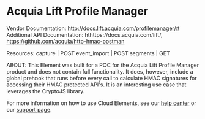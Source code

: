 # Acquia Lift Profile Manager

Vendor Documentation: http://docs.lift.acquia.com/profilemanager/#
Additional API Documentation: hthttps://docs.acquia.com/lift/, https://github.com/acquia/http-hmac-postman

Resources: 
capture | POST
event_import | POST
segments | GET

ABOUT: This Element was built for a POC for the Acquia Lift Profile Manager product and does not contain full functionality. It does, however, include a global prehook that runs before every call to calculate HMAC signatures for accessing their HMAC protected API's. It is an interesting use case that leverages the CryptoJS library.

For more information on how to use Cloud Elements, see our [help center](https://docs.cloud-elements.com) 
or our [support page](https://support.cloud-elements.com/hc/en-us).
